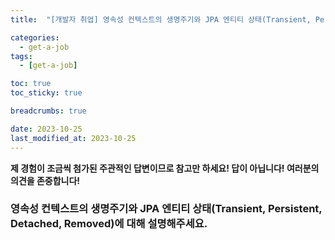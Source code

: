 ```yaml
---
title:  "[개발자 취업] 영속성 컨텍스트의 생명주기와 JPA 엔티티 상태(Transient, Persistent, Detached, Removed)에 대해 설명해주세요."

categories:
  - get-a-job
tags:
  - [get-a-job]

toc: true
toc_sticky: true

breadcrumbs: true

date: 2023-10-25
last_modified_at: 2023-10-25
---
```


**제 경험이 조금씩 첨가된 주관적인 답변이므로 참고만 하세요! 답이 아닙니다! 여러분의 의견을 존중합니다!**

### 영속성 컨텍스트의 생명주기와 JPA 엔티티 상태(Transient, Persistent, Detached, Removed)에 대해 설명해주세요.

